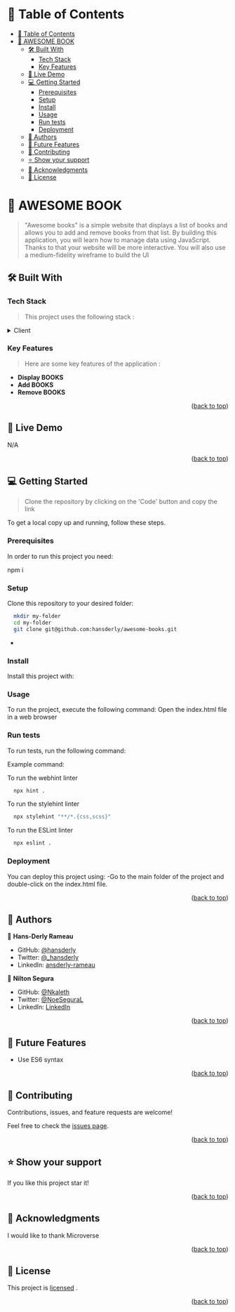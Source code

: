<a name="readme-top"></a>

<!-- TABLE OF CONTENTS -->

# 📗 Table of Contents

- [📗 Table of Contents](#-table-of-contents)
- [📖 AWESOME BOOK ](#-awesome-book-)
  - [🛠 Built With ](#-built-with-)
    - [Tech Stack ](#tech-stack-)
    - [Key Features ](#key-features-)
  - [🚀 Live Demo ](#-live-demo-)
  - [💻 Getting Started ](#-getting-started-)
    - [Prerequisites](#prerequisites)
    - [Setup](#setup)
    - [Install](#install)
    - [Usage](#usage)
    - [Run tests](#run-tests)
    - [Deployment](#deployment)
  - [👥 Authors ](#-authors-)
  - [🔭 Future Features ](#-future-features-)
  - [🤝 Contributing ](#-contributing-)
  - [⭐️ Show your support ](#️-show-your-support-)
  - [🙏 Acknowledgments ](#-acknowledgments-)
  - [📝 License ](#-license-)

<!-- PROJECT DESCRIPTION -->

# 📖 AWESOME BOOK <a name="about-project"></a>

> "Awesome books" is a simple website that displays a list of books and allows you to add and remove books from that list. By building this application, you will learn how to manage data using JavaScript. Thanks to that your website will be more interactive. You will also use a medium-fidelity wireframe to build the UI

## 🛠 Built With <a name="built-with"></a>

### Tech Stack <a name="tech-stack"></a>

> This project uses the following stack :

<details>
  <summary>Client</summary>
  <ul>
    <li><a href="https://www.w3schools.com/html/">HTML</a></li>
    <li><a href="https://www.w3schools.com/css/">CSS</a></li>
     <li><a href="https://www.w3schools.com/js/">JavaScript</a></li>
  </ul>
</details>

<!-- Features -->

### Key Features <a name="key-features"></a>

> Here are some key features of the application :

-   **Display BOOKS**
-   **Add BOOKS**
-   **Remove BOOKS**

<p align="right">(<a href="#readme-top">back to top</a>)</p>

<!-- LIVE DEMO -->

## 🚀 Live Demo <a name="live-demo"></a>

N/A

<!-- > Here you can visit my live demo : -->

<!-- -   [GLOBAL CODER Summit 2023](http://ansderly.me/capstone-one/) -->

<p align="right">(<a href="#readme-top">back to top</a>)</p>

<!-- GETTING STARTED -->

## 💻 Getting Started <a name="getting-started"></a>

> Clone the repository by clicking on the 'Code' button and copy the link

To get a local copy up and running, follow these steps.

### Prerequisites

In order to run this project you need:

npm i

### Setup

Clone this repository to your desired folder:

```sh
  mkdir my-folder
  cd my-folder
  git clone git@github.com:hansderly/awesome-books.git
```

-

### Install

Install this project with:

<!--
Example command:

```sh
  cd my-project
  gem install
```
--->

### Usage

To run the project, execute the following command:
Open the index.html file in a web browser

<!--
Example command:

```sh
  rails server
```
--->

### Run tests

To run tests, run the following command:

Example command:

To run the webhint linter

```sh
  npx hint .
```

To run the stylehint linter

```sh
  npx stylehint "**/*.{css,scss}"
```

To run the ESLint linter

```sh
  npx eslint .
```

### Deployment

You can deploy this project using:
-Go to the main folder of the project and double-click on the index.html file.

<!--
Example:

```sh

```
 -->

<p align="right">(<a href="#readme-top">back to top</a>)</p>

<!-- AUTHORS -->

## 👥 Authors <a name="authors"></a>

👤 **Hans-Derly Rameau**

-   GitHub: [@hansderly](https://github.com/hansderly)
-   Twitter: [@\_hansderly](https://twitter.com/_hansderly)
-   LinkedIn: [ansderly-rameau](https://linkedin.com/in/ansderly-rameau/)

👤 **Nilton Segura**

-   GitHub: [@Nkaleth](https://github.com/Nkaleth)
-   Twitter: [@NoeSeguraL](https://twitter.com/NoeSeguraL)
-   LinkedIn: [LinkedIn](https://linkedin.com/in/nseguralu)

<p align="right">(<a href="#readme-top">back to top</a>)</p>

<!-- FUTURE FEATURES -->

## 🔭 Future Features <a name="future-features"></a>

-   Use ES6 syntax

<p align="right">(<a href="#readme-top">back to top</a>)</p>

<!-- CONTRIBUTING -->

## 🤝 Contributing <a name="contributing"></a>

Contributions, issues, and feature requests are welcome!

Feel free to check the [issues page](../../issues/).

<p align="right">(<a href="#readme-top">back to top</a>)</p>

<!-- SUPPORT -->

## ⭐️ Show your support <a name="support"></a>

If you like this project star it!

<p align="right">(<a href="#readme-top">back to top</a>)</p>

<!-- ACKNOWLEDGEMENTS -->

## 🙏 Acknowledgments <a name="acknowledgements"></a>

I would like to thank Microverse<br>

<p align="right">(<a href="#readme-top">back to top</a>)</p>
<!-- LICENSE -->

## 📝 License <a name="license"></a>

This project is [licensed](./LICENCE) .

<p align="right">(<a href="#readme-top">back to top</a>)</p>
